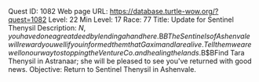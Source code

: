 Quest ID: 1082
Web page URL: https://database.turtle-wow.org/?quest=1082
Level: 22
Min Level: 17
Race: 77
Title: Update for Sentinel Thenysil
Description: $N, you have done a great deed by lending a hand here.$B$BThe Sentinels of Ashenvale will reward you well if you informed them that Gaxim and I are alive. Tell them we are well on our way to stopping the Venture Co. and healing the lands.$B$BFind Tara Thenysil in Astranaar; she will be pleased to see you've returned with good news.
Objective: Return to Sentinel Thenysil in Ashenvale.
